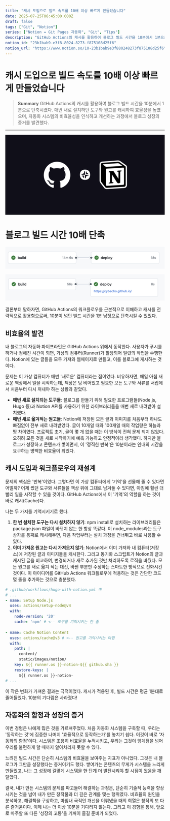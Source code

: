 ```yaml
---
title: "캐시 도입으로 빌드 속도를 10배 이상 빠르게 만들었습니다"
date: 2025-07-25T06:45:00.000Z
draft: false
tags: ["Git", "Notion"]
series: ["Notion ↔ Git Pages 자동화", "Git", "Tips"]
description: "GitHub Actions의 캐시를 활용하여 블로그 빌드 시간을 10분에서 1분으로 단축시켰다. 매번 새로 설치하던 도구와 원고를 캐시하여 효율성을 높였으며, 자동화 시스템의 비효율성을 인식하고 개선하는 과정에서 블로그 성장의 증거를 발견했다."
notion_id: "23b1bab9-e3f8-8024-8273-f875108d25f6"
notion_url: "https://www.notion.so/10-23b1bab9e3f880248273f875108d25f6"
---
```


# 캐시 도입으로 빌드 속도를 10배 이상 빠르게 만들었습니다

> **Summary**
> GitHub Actions의 캐시를 활용하여 블로그 빌드 시간을 10분에서 1분으로 단축시켰다. 매번 새로 설치하던 도구와 원고를 캐시하여 효율성을 높였으며, 자동화 시스템의 비효율성을 인식하고 개선하는 과정에서 블로그 성장의 증거를 발견했다.

---

![Image](image_455c95d412cb.png)

# 블로그 빌드 시간 10배 단축

![Image](image_6ea004163c24.png)

![Image](image_018b6e202439.png)

결론부터 말하자면, GitHub Actions의 워크플로우를 근본적으로 이해하고 캐시를 전략적으로 활용함으로써, 10분이 넘던 빌드 시간을 1분 남짓으로 단축시킬 수 있었다.

## 비효율의 발견

내 블로그의 자동화 파이프라인은 GitHub Actions 위에서 동작한다. 사용자가 푸시를 하거나 정해진 시간이 되면, 가상의 컴퓨터(Runner)가 할당되어 일련의 작업을 수행한다. Notion에 있는 글들을 모두 가져와 웹페이지로 만들고, 이를 블로그에 게시하는 것이다.

문제는 이 가상 컴퓨터가 매번 '새로운' 컴퓨터라는 점이었다. 비유하자면, 매일 아침 새로운 책상에서 일을 시작하는데, 책상은 텅 비어있고 필요한 모든 도구와 서류를 서랍에서 처음부터 다시 꺼내야 하는 상황과 같았다.

- **매번 새로 설치되는 도구들**: 블로그를 만들기 위해 필요한 프로그램들(Node.js, Hugo 등)과 Notion API를 사용하기 위한 라이브러리들을 매번 새로 내려받아 설치했다.
- **매번 새로 옮겨적는 원고들**: Notion에 저장된 모든 글과 이미지를 처음부터 하나도 빠짐없이 전부 새로 내려받았다. 글이 10개일 때와 100개일 때의 작업량은 하늘과 땅 차이였다.
프로젝트 초기, 글이 몇 개 없을 때는 이 방식이 전혀 문제 되지 않았다. 오히려 모든 것을 새로 시작하기에 예측 가능하고 안정적이라 생각했다. 하지만 블로그가 성장하고 콘텐츠가 쌓이면서, 이 '정직한 반복'은 10분이라는 인내의 시간을 요구하는 명백한 비효율이 되었다.

## 캐시 도입과 워크플로우의 재설계

문제의 핵심은 '반복'이었다. 그렇다면 이 가상 컴퓨터에게 '기억'을 선물해 줄 수 있다면 어떨까? 어제 썼던 도구와 서류들을 책상 위에 그대로 남겨둘 수 있다면, 아침에 훨씬 더 빨리 일을 시작할 수 있을 것이다. GitHub Actions에서 이 '기억'의 역할을 하는 것이 바로 캐시(Cache)다.

나는 두 가지를 기억시키기로 했다.

1. **한 번 설치한 도구는 다시 설치하지 않기**: npm install로 설치하는 라이브러리들은 package.json 파일이 바뀌지 않는 한 항상 똑같다. 이 node_modules라는 도구 상자를 통째로 캐시해두면, 다음 작업부터는 설치 과정을 건너뛰고 바로 사용할 수 있다.
1. **이미 가져온 원고는 다시 가져오지 않기**: Notion에서 이미 가져와 내 컴퓨터(저장소)에 저장된 글과 이미지들을 캐시한다. 그리고 동기화 스크립트가 Notion의 글과 캐시된 글을 비교하여, 변경되거나 새로 추가된 것만 처리하도록 로직을 바꿨다. 모든 원고를 새로 옮겨 적는 대신, 바뀐 부분만 수정하는 스마트한 방식으로 진화시킨 것이다.
이 아이디어를 GitHub Actions 워크플로우에 적용하는 것은 간단한 코드 몇 줄을 추가하는 것으로 충분했다.

```yaml
# .github/workflows/hugo-with-notion.yml 中
# ...
- name: Setup Node.js
  uses: actions/setup-node@v4
  with:
    node-version: '20'
    cache: 'npm' # <-- 도구를 기억시키는 한 줄

- name: Cache Notion Content
  uses: actions/cache@v3 # <-- 원고를 기억시키는 마법
  with:
    path: |
      content/
      static/images/notion/
    key: ${{ runner.os }}-notion-${{ github.sha }}
    restore-keys: |
      ${{ runner.os }}-notion-
# ...

```

이 작은 변화가 가져온 결과는 극적이었다. 캐시가 적용된 후, 빌드 시간은 평균 1분대로 줄어들었다. 10분의 기다림은 사라졌다!

## 자동화의 함정과 성장의 증거

이번 경험은 나에게 많은 것을 가르쳐주었다. 처음 자동화 시스템을 구축할 때, 우리는 '동작하는 것'에 집중한 나머지 '효율적으로 동작하는가'를 놓치기 쉽다. 이것이 바로 '자동화의 함정'이다. 시스템은 조용히 비효율을 누적시키고, 우리는 그것이 임계점을 넘어 우리를 불편하게 할 때까지 알아차리지 못할 수 있다.

느려진 빌드 시간은 단순히 시스템의 비효율을 보여주는 지표가 아니었다. 그것은 내 블로그가 그만큼 성장했다는 증거이기도 했다. 쌓여가는 콘텐츠의 무게가 시스템을 느리게 만들었고, 나는 그 성장에 걸맞게 시스템을 한 단계 더 발전시켜야 할 시점이 왔음을 깨달았다.

결국, 내가 만든 시스템의 문제를 파고들어 해결하는 과정은, 단순히 기술적 능력을 향상시키는 것을 넘어 내가 만든 창작물과 더 깊은 관계를 맺는 행위였다. 비효율의 원인을 분석하고, 해결책을 구상하고, 마침내 극적인 개선을 이뤄냈을 때의 희열은 창작의 또 다른 즐거움이다. 이제 나는 더 이상 10분을 기다리지 않는다. 그리고 이 경험을 통해, 앞으로 마주할 또 다른 '성장의 고통'을 기꺼이 즐길 준비가 되었다.


